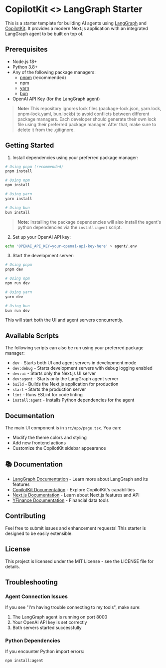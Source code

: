 # CopilotKit <> LangGraph Starter

This is a starter template for building AI agents using [LangGraph](https://www.langchain.com/langgraph) and [CopilotKit](https://copilotkit.ai). It provides a modern Next.js application with an integrated LangGraph agent to be built on top of.

## Prerequisites

- Node.js 18+ 
- Python 3.8+
- Any of the following package managers:
  - [pnpm](https://pnpm.io/installation) (recommended)
  - npm
  - [yarn](https://classic.yarnpkg.com/lang/en/docs/install/#mac-stable)
  - [bun](https://bun.sh/)
- OpenAI API Key (for the LangGraph agent)

> **Note:** This repository ignores lock files (package-lock.json, yarn.lock, pnpm-lock.yaml, bun.lockb) to avoid conflicts between different package managers. Each developer should generate their own lock file using their preferred package manager. After that, make sure to delete it from the .gitignore.

## Getting Started

1. Install dependencies using your preferred package manager:
```bash
# Using pnpm (recommended)
pnpm install

# Using npm
npm install

# Using yarn
yarn install

# Using bun
bun install
```

> **Note:** Installing the package dependencies will also install the agent's python dependencies via the `install:agent` script.


2. Set up your OpenAI API key:
```bash
echo 'OPENAI_API_KEY=your-openai-api-key-here' > agent/.env
```

3. Start the development server:
```bash
# Using pnpm
pnpm dev

# Using npm
npm run dev

# Using yarn
yarn dev

# Using bun
bun run dev
```

This will start both the UI and agent servers concurrently.

## Available Scripts
The following scripts can also be run using your preferred package manager:
- `dev` - Starts both UI and agent servers in development mode
- `dev:debug` - Starts development servers with debug logging enabled
- `dev:ui` - Starts only the Next.js UI server
- `dev:agent` - Starts only the LangGraph agent server
- `build` - Builds the Next.js application for production
- `start` - Starts the production server
- `lint` - Runs ESLint for code linting
- `install:agent` - Installs Python dependencies for the agent

## Documentation

The main UI component is in `src/app/page.tsx`. You can:
- Modify the theme colors and styling
- Add new frontend actions
- Customize the CopilotKit sidebar appearance

## 📚 Documentation

- [LangGraph Documentation](https://langchain-ai.github.io/langgraph/) - Learn more about LangGraph and its features
- [CopilotKit Documentation](https://docs.copilotkit.ai) - Explore CopilotKit's capabilities
- [Next.js Documentation](https://nextjs.org/docs) - Learn about Next.js features and API
- [YFinance Documentation](https://pypi.org/project/yfinance/) - Financial data tools

## Contributing

Feel free to submit issues and enhancement requests! This starter is designed to be easily extensible.

## License

This project is licensed under the MIT License - see the LICENSE file for details.

## Troubleshooting

### Agent Connection Issues
If you see "I'm having trouble connecting to my tools", make sure:
1. The LangGraph agent is running on port 8000
2. Your OpenAI API key is set correctly
3. Both servers started successfully

### Python Dependencies
If you encounter Python import errors:
```bash
npm install:agent
```